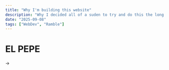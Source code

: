 ```yaml
---
title: "Why I'm building this website"
description: "Why I decided all of a suden to try and do this the long and hard way"
date: "2025-09-08"
tags: ["WebDev", "Ramble"]
---
```

# EL PEPE

$\rightarrow$